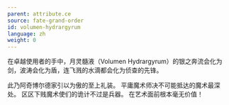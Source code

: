 ```yaml
---
parent: attribute.ce
source: fate-grand-order
id: volumen-hydrargyrum
language: zh
weight: 0
---
```


在卓越使用者的手中，月灵髓液（Volumen Hydrargyrum）的银之奔流会化为剑，波涛会化为盾，连飞溅的水滴都会化为侦查的先锋。

此乃阿奇博尔德家引以为傲的至上礼装。
平庸魔术师决不可能抵达的魔术最深处。
区区下贱魔术使们的诡计不过是兵器。
在艺术面前根本毫无价值！
